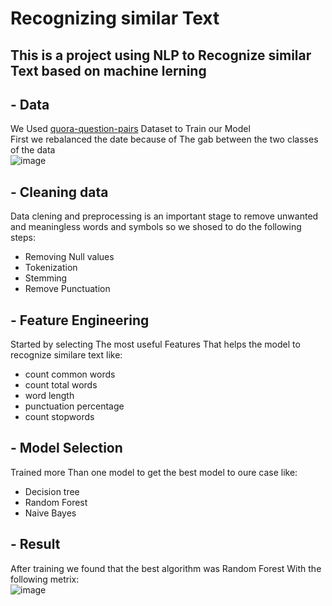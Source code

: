 # Recognizing similar Text
## This is a project using NLP to Recognize similar Text based on machine lerning 
## - Data
We Used <a href="https://www.kaggle.com/competitions/quora-question-pairs">quora-question-pairs</a> Dataset to Train our Model <br>
First we rebalanced the date because of The gab between the two classes of the data <br>
![image](https://github.com/Ahmedzaid16/Recognizing-similar-Text/assets/84353686/262fba09-fce0-4513-855d-ee104bdd0db6)
<br>
## - Cleaning data
Data clening and preprocessing is an important stage to remove unwanted and meaningless words and symbols so we shosed to do the following steps:
- Removing Null values 
- Tokenization
- Stemming
- Remove Punctuation
## - Feature Engineering
Started by selecting The most useful Features That helps the model to recognize similare text like:
- count common words
- count total words
- word length
- punctuation percentage
- count stopwords
## - Model Selection
Trained more Than one model to get the best model to oure case like:
- Decision tree
- Random Forest
-  Naive Bayes
## - Result
After training we found that the best algorithm was Random Forest With the following metrix:
<br>
![image](https://github.com/Ahmedzaid16/Recognizing-similar-Text/assets/84353686/21c78b9c-f55e-4fa7-9fa7-29954a76a359)

